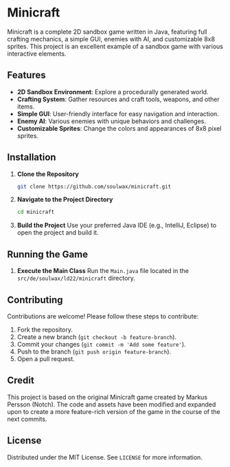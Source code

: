 # Minicraft

Minicraft is a complete 2D sandbox game written in Java, featuring full crafting mechanics, a simple GUI, enemies with AI, and customizable 8x8 sprites. This project is an excellent example of a sandbox game with various interactive elements.

## Features
- **2D Sandbox Environment**: Explore a procedurally generated world.
- **Crafting System**: Gather resources and craft tools, weapons, and other items.
- **Simple GUI**: User-friendly interface for easy navigation and interaction.
- **Enemy AI**: Various enemies with unique behaviors and challenges.
- **Customizable Sprites**: Change the colors and appearances of 8x8 pixel sprites.

## Installation

1. **Clone the Repository**
    ```sh
    git clone https://github.com/soulwax/minicraft.git
    ```
2. **Navigate to the Project Directory**
    ```sh
    cd minicraft
    ```
3. **Build the Project**
    Use your preferred Java IDE (e.g., IntelliJ, Eclipse) to open the project and build it.

## Running the Game

1. **Execute the Main Class**
    Run the `Main.java` file located in the `src/de/soulwax/ld22/minicraft` directory.

## Contributing

Contributions are welcome! Please follow these steps to contribute:
1. Fork the repository.
2. Create a new branch (`git checkout -b feature-branch`).
3. Commit your changes (`git commit -m 'Add some feature'`).
4. Push to the branch (`git push origin feature-branch`).
5. Open a pull request.

## Credit

This project is based on the original Minicraft game created by Markus Persson (Notch). The code and assets have been modified and expanded upon to create a more feature-rich version of the game in the course of the next commits.

## License

Distributed under the MIT License. See `LICENSE` for more information.
